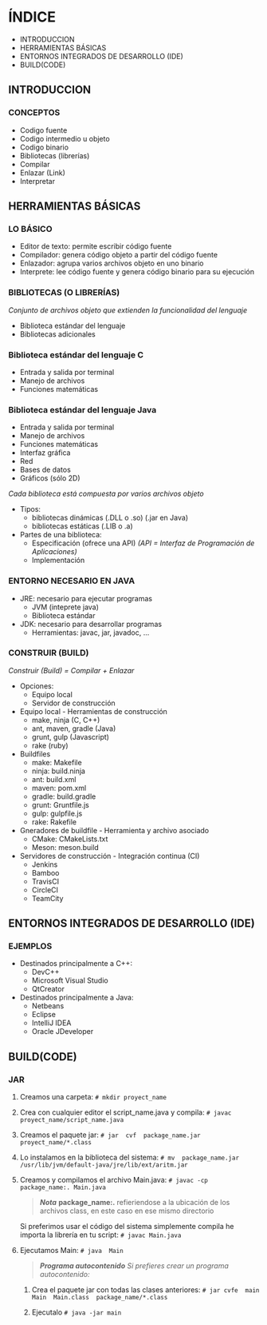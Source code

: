 # ÍNDICE
* INTRODUCCION
* HERRAMIENTAS BÁSICAS
* ENTORNOS INTEGRADOS DE DESARROLLO (IDE)
* BUILD(CODE)


## INTRODUCCION
### CONCEPTOS
* Codigo fuente
* Codigo intermedio u objeto
* Codigo binario
* Bibliotecas (librerías)
* Compilar
* Enlazar (Link)
* Interpretar

## HERRAMIENTAS BÁSICAS
### LO BÁSICO
* Editor de texto: permite escribir código fuente
* Compilador: genera código objeto a partir del código fuente
* Enlazador: agrupa varios archivos objeto en uno binario
* Interprete: lee código fuente y genera código binario para su ejecución

### BIBLIOTECAS (O LIBRERÍAS)
_Conjunto de archivos objeto que extienden la funcionalidad del lenguaje_
* Biblioteca estándar del lenguaje
* Bibliotecas adicionales

### Biblioteca estándar del lenguaje C
* Entrada y salida por terminal
* Manejo de archivos
* Funciones matemáticas
### Biblioteca estándar del lenguaje Java
* Entrada y salida por terminal
* Manejo de archivos
* Funciones matemáticas
* Interfaz gráfica
* Red
* Bases de datos
* Gráficos (sólo 2D)
   
_Cada biblioteca está compuesta por varios archivos objeto_
* Tipos:
   * bibliotecas dinámicas (.DLL o .so) (.jar en Java)
   * bibliotecas estáticas (.LIB o .a)
* Partes de una biblioteca:
   * Especificación (ofrece una API)  _(API = Interfaz de Programación de Aplicaciones)_
   * Implementación
  
### ENTORNO NECESARIO EN JAVA
* JRE: necesario para ejecutar programas
   * JVM (inteprete java)
   * Biblioteca estándar
* JDK: necesario para desarrollar programas
   * Herramientas: javac, jar, javadoc, ...

### CONSTRUIR (BUILD) 
_Construir (Build) = Compilar + Enlazar_
* Opciones:
   * Equipo local
   * Servidor de construcción
* Equipo local - Herramientas de construcción
   * make, ninja (C, C++)
   * ant, maven, gradle (Java)
   * grunt, gulp (Javascript)
   * rake (ruby)
* Buildfiles
   * make: Makefile
   * ninja: build.ninja
   * ant: build.xml
   * maven: pom.xml
   * gradle: build.gradle
   * grunt: Gruntfile.js
   * gulp: gulpfile.js
   * rake: Rakefile
* Gneradores de buildfile - Herramienta y archivo asociado
   * CMake: CMakeLists.txt
   * Meson: meson.build
* Servidores de construcción - Integración continua (CI)
   * Jenkins
   * Bamboo
   * TravisCI
   * CircleCI
   * TeamCity
## ENTORNOS INTEGRADOS DE DESARROLLO (IDE)
### EJEMPLOS
* Destinados principalmente a C++:
   * DevC++
   * Microsoft Visual Studio
   * QtCreator
* Destinados principalmente a Java:
   * Netbeans
   * Eclipse
   * IntelliJ IDEA
   * Oracle JDeveloper

## BUILD(CODE)
### JAR
1. Creamos una carpeta:
`# mkdir proyect_name`

2. Crea con cualquier editor el script_name.java y compila: 
`# javac  proyect_name/script_name.java`

3. Creamos el paquete jar:
`# jar  cvf  package_name.jar  proyect_name/*.class`

4. Lo instalamos en la biblioteca del sistema: 
`# mv  package_name.jar  /usr/lib/jvm/default-java/jre/lib/ext/aritm.jar`

5. Creamos y compilamos el archivo Main.java: 
`# javac -cp package_name:. Main.java`
   > **_Nota_**
     **package_name:.** refieriendose a la ubicación de los archivos class, en este caso en ese mismo directorio
     
     Si preferimos usar el código del sistema simplemente compila he importa la librería en tu script:
     `# javac Main.java`     
     
6. Ejecutamos Main: 
`# java  Main`
 
   > **_Programa autocontenido_**
   _Si prefieres crear un programa autocontenido:_
   1. Crea el paquete jar con todas las clases anteriores:
   `# jar cvfe  main  Main  Main.class  package_name/*.class`
   
   2. Ejecutalo 
   `# java -jar main`
